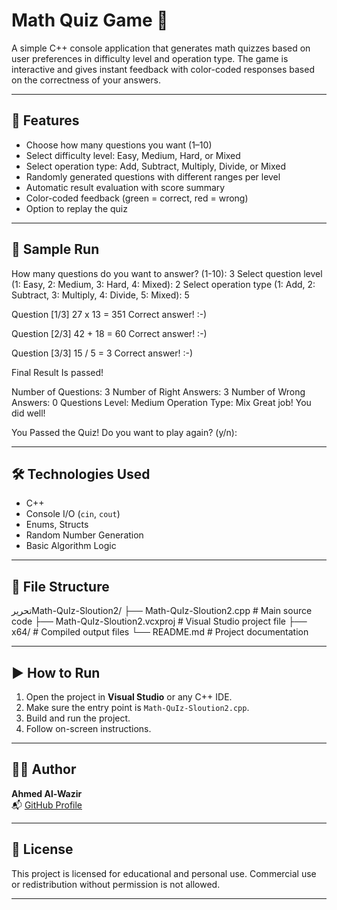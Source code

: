 # Math Quiz Game 🎯

A simple C++ console application that generates math quizzes based on user preferences in difficulty level and operation type. The game is interactive and gives instant feedback with color-coded responses based on the correctness of your answers.

---

## 📌 Features

- Choose how many questions you want (1–10)
- Select difficulty level: Easy, Medium, Hard, or Mixed
- Select operation type: Add, Subtract, Multiply, Divide, or Mixed
- Randomly generated questions with different ranges per level
- Automatic result evaluation with score summary
- Color-coded feedback (green = correct, red = wrong)
- Option to replay the quiz

---

## 🧠 Sample Run

How many questions do you want to answer? (1-10): 3
Select question level (1: Easy, 2: Medium, 3: Hard, 4: Mixed): 2
Select operation type (1: Add, 2: Subtract, 3: Multiply, 4: Divide, 5: Mixed): 5

Question [1/3]
27 x 13 = 351
Correct answer! :-)

Question [2/3]
42 + 18 = 60
Correct answer! :-)

Question [3/3]
15 / 5 = 3
Correct answer! :-)

Final Result Is passed!

Number of Questions: 3
Number of Right Answers: 3
Number of Wrong Answers: 0
Questions Level: Medium
Operation Type: Mix
Great job! You did well!


You Passed the Quiz!
Do you want to play again? (y/n):


---

## 🛠️ Technologies Used

- C++
- Console I/O (`cin`, `cout`)
- Enums, Structs
- Random Number Generation
- Basic Algorithm Logic

---

## 📁 File Structure




تحريرMath-QuIz-Sloution2/
├── Math-QuIz-Sloution2.cpp # Main source code
├── Math-QuIz-Sloution2.vcxproj # Visual Studio project file
├── x64/ # Compiled output files
└── README.md # Project documentation




---

## ▶️ How to Run

1. Open the project in **Visual Studio** or any C++ IDE.
2. Make sure the entry point is `Math-QuIz-Sloution2.cpp`.
3. Build and run the project.
4. Follow on-screen instructions.

---

## 👨‍💻 Author

**Ahmed Al-Wazir**  
📬 [GitHub Profile](https://github.com/DEADCODE0O)

---

## 📜 License

This project is licensed for educational and personal use. Commercial use or redistribution without permission is not allowed.

---



